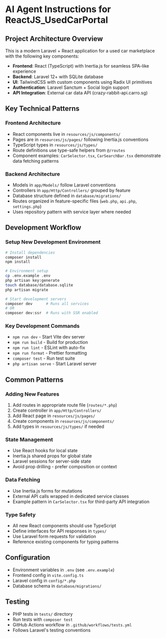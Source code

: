 # AI Agent Instructions for ReactJS_UsedCarPortal

## Project Architecture Overview

This is a modern Laravel + React application for a used car marketplace with the following key components:

- **Frontend**: React (TypeScript) with Inertia.js for seamless SPA-like experience
- **Backend**: Laravel 12+ with SQLite database
- **UI**: TailwindCSS with custom components using Radix UI primitives
- **Authentication**: Laravel Sanctum + Social login support
- **API Integration**: External car data API (crazy-rabbit-api.carro.sg)

## Key Technical Patterns

### Frontend Architecture
- React components live in `resources/js/components/`
- Pages are in `resources/js/pages/` following Inertia.js conventions
- TypeScript types in `resources/js/types/`
- Route definitions use type-safe helpers from `@/routes`
- Component examples: `CarSelector.tsx`, `CarSearchBar.tsx` demonstrate data fetching patterns

### Backend Architecture
- Models in `app/Models/` follow Laravel conventions 
- Controllers in `app/Http/Controllers/` grouped by feature
- Database structure defined in `database/migrations/`
- Routes organized in feature-specific files (`web.php`, `api.php`, `settings.php`)
- Uses repository pattern with service layer where needed

## Development Workflow

### Setup New Development Environment
```bash
# Install dependencies
composer install
npm install

# Environment setup
cp .env.example .env
php artisan key:generate
touch database/database.sqlite
php artisan migrate

# Start development servers
composer dev      # Runs all services
# OR
composer dev:ssr  # Runs with SSR enabled
```

### Key Development Commands
- `npm run dev` - Start Vite dev server
- `npm run build` - Build for production
- `npm run lint` - ESLint with auto-fix
- `npm run format` - Prettier formatting
- `composer test` - Run test suite
- `php artisan serve` - Start Laravel server

## Common Patterns

### Adding New Features
1. Add routes in appropriate route file (`routes/*.php`)
2. Create controller in `app/Http/Controllers/`
3. Add React page in `resources/js/pages/`
4. Create components in `resources/js/components/`
5. Add types in `resources/js/types/` if needed

### State Management
- Use React hooks for local state
- Inertia.js shared props for global state
- Laravel sessions for server-side state
- Avoid prop drilling - prefer composition or context

### Data Fetching
- Use Inertia.js forms for mutations
- External API calls wrapped in dedicated service classes
- Example pattern in `CarSelector.tsx` for third-party API integration

### Type Safety
- All new React components should use TypeScript
- Define interfaces for API responses in `types/`
- Use Laravel form requests for validation
- Reference existing components for typing patterns

## Configuration
- Environment variables in `.env` (see `.env.example`)
- Frontend config in `vite.config.ts`
- Laravel config in `config/*.php`
- Database schema in `database/migrations/`

## Testing
- PHP tests in `tests/` directory
- Run tests with `composer test`
- GitHub Actions workflow in `.github/workflows/tests.yml`
- Follows Laravel's testing conventions